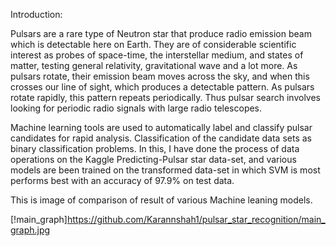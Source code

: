 Introduction:

Pulsars are a rare type of Neutron star that produce radio emission beam which is detectable here on Earth. They are of considerable scientific interest as probes of space-time, the interstellar medium, and states of matter, testing general relativity, gravitational wave and a lot more. As pulsars rotate, their emission beam moves across the sky, and when this crosses our line of sight, which produces a detectable pattern. As pulsars rotate rapidly, this pattern repeats periodically. Thus pulsar search involves looking for periodic radio signals with large radio telescopes.


Machine learning tools are used to automatically label and classify pulsar candidates for rapid analysis. Classification of the candidate data sets as binary classification problems. In this, I have done the process of data operations on the Kaggle Predicting-Pulsar star data-set, and various models are been trained on the transformed data-set in which SVM is most performs best with an accuracy of 97.9% on test data.

This is image of comparison of result of various Machine leaning models.

[!main_graph]https://github.com/Karannshah1/pulsar_star_recognition/main_graph.jpg

